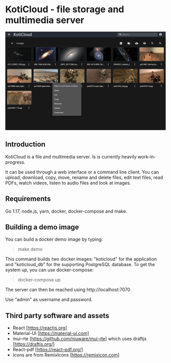 
# KotiCloud - file storage and multimedia server #

![Main view](docs/images/main.png)

## Introduction ##

KotiCloud is a file and multimedia server. Is is currently heavily work-in-progress.

It can be used through a web interface or a command line client. You can upload, download, copy, move, rename and delete files, edit text files, read PDFs, watch videos, listen to audio files and look at images.

## Requirements ##

Go 1.17, node.js, yarn, docker, docker-compose and make.

## Building a demo image ##

You can build a docker demo image by typing:

> make demo

This command builds two docker images: "koticloud" for the application and "koticloud_db" for the supporting PostgreSQL database. To get the system up, you can use docker-compose:

> docker-compose up

The server can then be reached using http://localhost:7070

Use "admin" as username and password.

## Third party software and assets ##

- React [https://reactjs.org]
- Material-UI [https://material-ui.com]
- mui-rte [https://github.com/niuware/mui-rte] which uses draftjs [https://draftjs.org/]
- React-pdf [https://react-pdf.org/]
- Icons are from RemixIcons [https://remixicon.com]

